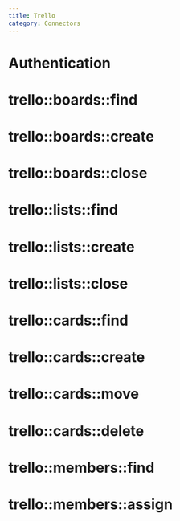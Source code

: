 ```yaml
---
title: Trello
category: Connectors
---
```

# Authentication
# trello::boards::find
# trello::boards::create
# trello::boards::close
# trello::lists::find
# trello::lists::create
# trello::lists::close
# trello::cards::find
# trello::cards::create
# trello::cards::move
# trello::cards::delete
# trello::members::find
# trello::members::assign